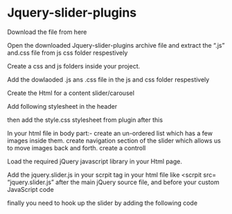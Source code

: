 # Jquery-slider-plugins

Download  the file from here

Open the downloaded Jquery-slider-plugins archive file and extract the “.js”  and.css  file from   js  css folder respestively 

Create a css and js  folders inside your project.

Add the dowlaoded .js ans .css file in the js and css folder respestively

Create the Html for a content slider/carousel 

Add  following stylesheet in the header
<link rel="stylesheet" href="https://maxcdn.bootstrapcdn.com/bootstrap/3.3.7/css/bootstrap.min.css" integrity="sha384-BVYiiSIFeK1dGmJRAkycuHAHRg32OmUcww7on3RYdg4Va+PmSTsz/K68vbdEjh4u" crossorigin="anonymous">

then add the style.css   stylesheet from plugin after this

In your html file  in body part:-
create an un-ordered list which has a few images inside them. 
create navigation section of the slider which allows us to move images back and forth.
create a controll

Load the required jQuery javascript library in your Html page.
<script src="https://ajax.googleapis.com/ajax/libs/jquery/1.12.4/jquery.min.js"></script>

Add the jquery.slider.js in your scrpit  tag in your html  file like <scrpit src= “jquery.slider.js” after the main jQuery source file, 
and before your custom JavaScript code

finally  you need to hook up the slider by adding the following code  
   <script>
         $(document).ready(function(){
             
              $(".example").slider()
              
              $(".example").slider()
         })
           
         </script>
